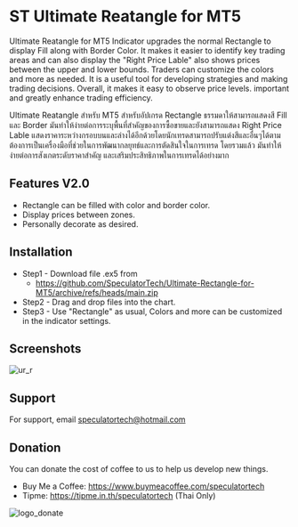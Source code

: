 # ST Ultimate Reatangle for MT5

Ultimate Reatangle for MT5 Indicator upgrades the normal Rectangle to display Fill along with Border Color. It makes it easier to identify key trading areas and can also display the "Right Price Lable" also shows prices between the upper and lower bounds. Traders can customize the colors and more as needed. It is a useful tool for developing strategies and making trading decisions. Overall, it makes it easy to observe price levels. important and greatly enhance trading efficiency.

Ultimate Reatangle สำหรับ MT5 สำหรับอัปเกรด Rectangle ธรรมดาให้สามารถแสดงสี Fill และ Border มันทำให้ง่ายต่อการระบุพื้นที่สำคัญของการซื้อขายและยังสามารถแสดง Right Price Lable แสดงราคาระหว่างกรอบบนและล่างได้อีกด้วยโดยนักเทรดสามารถปรับแต่งสีและอื่นๆได้ตามต้องการเป็นเครื่องมือที่ช่วยในการพัฒนากลยุทธ์และการตัดสินใจในการเทรด โดยรวมแล้ว มันทำให้ง่ายต่อการสังเกตระดับราคาสำคัญ และเสริมประสิทธิภาพในการเทรดได้อย่างมาก


## Features V2.0

- Rectangle can be filled with color and border color.
- Display prices between zones.
- Personally decorate as desired.


## Installation

- Step1 - Download file .ex5 from                                                 
    - https://github.com/SpeculatorTech/Ultimate-Rectangle-for-MT5/archive/refs/heads/main.zip
- Step2 - Drag and drop files into the chart.
- Step3 - Use "Rectangle" as usual, Colors and more can be customized in the indicator settings.
## Screenshots

![ur_r](https://github.com/SpeculatorTech/Ultimate-Rectangle-for-MT5/assets/104503579/8c20beb5-163d-4571-8ac2-561ea1b71985)

## Support

For support, email speculatortech@hotmail.com


## Donation
You can donate the cost of coffee to us to help us develop new things.
- Buy Me a Coffee: https://www.buymeacoffee.com/speculatortech
- Tipme: https://tipme.in.th/speculatortech (Thai Only)

![logo_donate](https://github.com/SpeculatorTech/Ultimate-Rectangle-for-MT5/assets/104503579/2d721be8-7359-49db-8bf5-017c25bf69ec)
